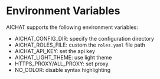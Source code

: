 # Environment Variables

AICHAT supports the following environment variables:

- AICHAT_CONFIG_DIR: specify the configuration directory
- AICHAT_ROLES_FILE: custom the `roles.yaml` file path
- AICHAT_API_KEY: set the api key
- AICHAT_LIGHT_THEME: use light theme
- HTTPS_PROXY/ALL_PROXY: set proxy
- NO_COLOR: disable syntax highlighting